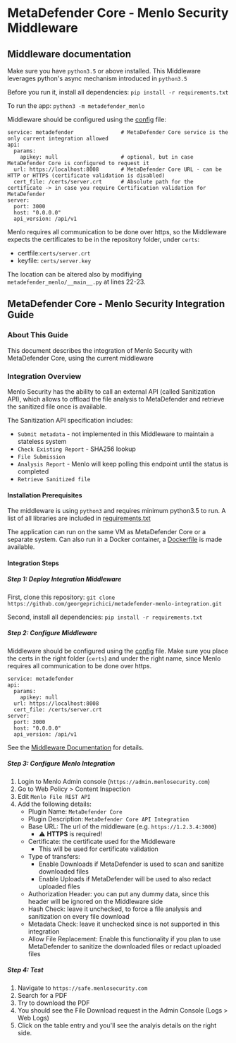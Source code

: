 # MetaDefender Core - Menlo Security Middleware

## Middleware documentation
Make sure you have `python3.5` or above installed. 
This Middleware leverages python's async mechanism introduced in `python3.5`

Before you run it, install all dependencies: 
`pip install -r requirements.txt`

To run the app: 
`python3 -m metadefender_menlo`

Middleware should be configured using the [config](config.yml) file:
```
service: metadefender               # MetaDefender Core service is the only current integration allowed
api: 
  params:
    apikey: null                    # optional, but in case MetaDefender Core is configured to request it
  url: https://localhost:8008       # MetaDefender Core URL - can be HTTP or HTTPS (certificate validation is disabled)
  cert_file: /certs/server.crt      # Absolute path for the certificate -> in case you require Certification validation for MetaDefender
server: 
  port: 3000
  host: "0.0.0.0"
  api_version: /api/v1
  ```

Menlo requires all communication to be done over https, so the Middleware expects the certificates to be in the repository folder, under `certs`: 
* certfile:`certs/server.crt`
* keyfile: `certs/server.key`

The location can be altered also by modifiying `metadefender_menlo/__main__.py` at lines 22-23. 

## MetaDefender Core - Menlo Security Integration Guide

### About This Guide
This document describes the integration of Menlo Security with MetaDefender Core, using the current middleware


### Integration Overview

Menlo Security has the ability to call an external API (called Sanitization API), which allows to offload the file analysis to MetaDefender and retrieve the sanitized file once is available. 

The Sanitization API specification includes: 
* `Submit metadata` - not implemented in this Middleware to maintain a stateless system
* `Check Existing Report` - SHA256 lookup 
* `File Submission` 
* `Analysis Report` - Menlo will keep polling this endpoint until the status is completed
* `Retrieve Sanitized file`

#### Installation Prerequisites

The middleware is using `python3` and requires minimum python3.5 to run. 
A list of all libraries are included in [requirements.txt](requirements.txt)

The application can run on the same VM as MetaDefender Core or a separate system. 
Can also run in a Docker container, a [Dockerfile](Dockerfile) is made available. 

#### Integration Steps


##### Step 1: Deploy Integration Middleware

First, clone this repository: 
`git clone https://github.com/georgeprichici/metadefender-menlo-integration.git`

Second, install all dependencies: 
`pip install -r requirements.txt`

##### Step 2: Configure Middleware
Middleware should be configured using the [config](config.yml) file. 
Make sure you place the certs in the right folder (`certs`) and under the right name, since Menlo requires all communication to be done over https. 

```
service: metadefender
api: 
  params:
    apikey: null 
  url: https://localhost:8008
  cert_file: /certs/server.crt
server: 
  port: 3000
  host: "0.0.0.0"
  api_version: /api/v1
  ```
See the [Middleware Documentation](#Middleware-documentation) for details. 

##### Step 3: Configure Menlo Integration

1. Login to Menlo Admin console (`https://admin.menlosecurity.com`)
2. Go to Web Policy > Content Inspection
3. Edit `Menlo File REST API` 
4. Add the following details: 
    - Plugin Name: `MetaDefender Core`
    - Plugin Description: `MetaDefender Core API Integration`
    - Base URL: The url of the middleware (e.g. `https://1.2.3.4:3000`)
      - :warning: **HTTPS** is required!
    - Certificate: the certificate used for the Middleware 
        - This will be used for certificate validation
    - Type of transfers: 
        - Enable Downloads if MetaDefender is used to scan and sanitize downloaded files
        - Enable Uploads if MetaDefender will be used to also redact uploaded files
    - Authorization Header: you can put any dummy data, since this header will be ignored on the Middleware side
    - Hash Check: leave it unchecked, to force a file analysis and sanitization on every file download
    - Metadata Check: leave it unchecked since is not supported in this integration
    - Allow File Replacement: Enable this functionality if you plan to use MetaDefender to sanitize the downloaded files or redact uploaded files

##### Step 4: Test

1. Navigate to `https://safe.menlosecurity.com`
2. Search for a PDF
3. Try to download the PDF
4. You should see the File Download request in the Admin Console (Logs > Web Logs)
5. Click on the table entry and you'll see the analyis details on the right side. 